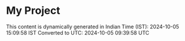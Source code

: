 # My Project

This content is dynamically generated in Indian Time (IST): 2024-10-05 15:09:58 IST
Converted to UTC: 2024-10-05 09:39:58 UTC
